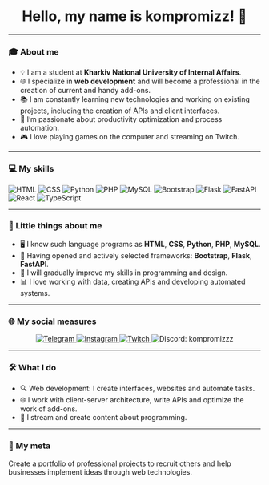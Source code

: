 <h1 align="center">Hello, my name is kompromizz! 👋</h1>

---

### 🎓 About me
- 💡 I am a student at **Kharkiv National University of Internal Affairs**.
- 🌐 I specialize in **web development** and will become a professional in the creation of current and handy add-ons.
- 📚 I am constantly learning new technologies and working on existing projects, including the creation of APIs and client interfaces.
- 🔧 I’m passionate about productivity optimization and process automation.
- 🎮 I love playing games on the computer and streaming on Twitch.

---

### 💻 My skills
<p>
 <img src="https://img.shields.io/badge/HTML-E34F26?style=flat-square&logo=html5&logoColor=white" alt="HTML" />
 <img src="https://img.shields.io/badge/CSS-1572B6?style=flat-square&logo=css3&logoColor=white" alt="CSS" />
 <img src="https://img.shields.io/badge/Python-3776AB?style=flat-square&logo=python&logoColor=white" alt="Python" />
 <img src="https://img.shields.io/badge/PHP-777BB4?style=flat-square&logo=php&logoColor=white" alt="PHP" />
 <img src="https://img.shields.io/badge/MySQL-4479A1?style=flat-square&logo=mysql&logoColor=white" alt="MySQL" />
 <img src="https://img.shields.io/badge/Bootstrap-7952B3?style=flat-square&logo=bootstrap&logoColor=white" alt="Bootstrap" />
 <img src="https://img.shields.io/badge/Flask-000000?style=flat-square&logo=flask&logoColor=white" alt="Flask" />
 <img src="https://img.shields.io/badge/FastAPI-009688?style=flat-square&logo=fastapi&logoColor=white" alt="FastAPI" />
  <img src="https://img.shields.io/badge/-React-61DAFB?style=flat&logo=react" alt="React">
  <img src="https://img.shields.io/badge/-TypeScript-007ACC?style=flat&logo=typescript" alt="TypeScript">

</p>

---

### 🌟 Little things about me
- 🖥️ I know such language programs as **HTML**, **CSS**, **Python**, **PHP**, **MySQL**.
- 📖 Having opened and actively selected frameworks: **Bootstrap**, **Flask**, **FastAPI**.
- 🚀 I will gradually improve my skills in programming and design.
- 📊 I love working with data, creating APIs and developing automated systems.

---

### 🌐 My social measures
<p align="center">
 <a href="https://t.me/kompromizz" target="_blank">
 <img src="https://img.shields.io/badge/Telegram-26A5E4?style=for-the-badge&logo=telegram&logoColor=white" alt="Telegram" />
 </a>
 <a href="https://www.instagram.com/808vvss/" target="_blank">
 <img src="https://img.shields.io/badge/Instagram-E4405F?style=for-the-badge&logo=instagram&logoColor=white" alt="Instagram" />
 </a>
 <a href="https://www.twitch.tv/kompromizz" target="_blank">
 <img src="https://img.shields.io/badge/Twitch-9146FF?style=for-the-badge&logo=twitch&logoColor=white" alt="Twitch" />
 </a>
 <img src="https://img.shields.io/badge/Discord-5865F2?style=for-the-badge&logo=discord&logoColor=white" alt="Discord: kompromizzz" />
</p>

---

### 🛠️ What I do
- 🔍 Web development: I create interfaces, websites and automate tasks.
- 🌐 I work with client-server architecture, write APIs and optimize the work of add-ons.
- 📌 I stream and create content about programming.

---

### 🚀 My meta
Create a portfolio of professional projects to recruit others and help businesses implement ideas through web technologies.
